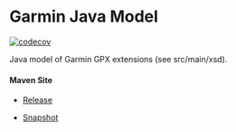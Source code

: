 # Garmin Java Model

[![codecov](https://codecov.io/gh/bremersee/garmin-model/branch/develop/graph/badge.svg)](https://codecov.io/gh/bremersee/garmin-model)

Java model of Garmin GPX extensions (see src/main/xsd).

#### Maven Site

- [Release](https://bremersee.github.io/garmin-model/index.html)

- [Snapshot](https://nexus.bremersee.org/repository/maven-sites/garmin-model/1.1.2-SNAPSHOT/index.html)
